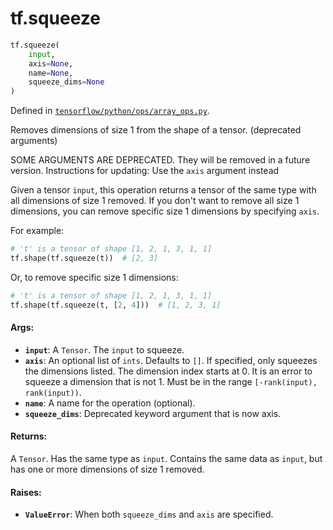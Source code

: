 <div itemscope itemtype="http://developers.google.com/ReferenceObject">
<meta itemprop="name" content="tf.squeeze" />
<meta itemprop="path" content="Stable" />
</div>

# tf.squeeze

``` python
tf.squeeze(
    input,
    axis=None,
    name=None,
    squeeze_dims=None
)
```



Defined in [`tensorflow/python/ops/array_ops.py`](/code/stable/tensorflow/python/ops/array_ops.py).

Removes dimensions of size 1 from the shape of a tensor. (deprecated arguments)

SOME ARGUMENTS ARE DEPRECATED. They will be removed in a future version.
Instructions for updating:
Use the `axis` argument instead

Given a tensor `input`, this operation returns a tensor of the same type with
all dimensions of size 1 removed. If you don't want to remove all size 1
dimensions, you can remove specific size 1 dimensions by specifying
`axis`.

For example:

```python
# 't' is a tensor of shape [1, 2, 1, 3, 1, 1]
tf.shape(tf.squeeze(t))  # [2, 3]
```

Or, to remove specific size 1 dimensions:

```python
# 't' is a tensor of shape [1, 2, 1, 3, 1, 1]
tf.shape(tf.squeeze(t, [2, 4]))  # [1, 2, 3, 1]
```

#### Args:

* <b>`input`</b>: A `Tensor`. The `input` to squeeze.
* <b>`axis`</b>: An optional list of `ints`. Defaults to `[]`.
    If specified, only squeezes the dimensions listed. The dimension
    index starts at 0. It is an error to squeeze a dimension that is not 1.
    Must be in the range `[-rank(input), rank(input))`.
* <b>`name`</b>: A name for the operation (optional).
* <b>`squeeze_dims`</b>: Deprecated keyword argument that is now axis.


#### Returns:

A `Tensor`. Has the same type as `input`.
Contains the same data as `input`, but has one or more dimensions of
size 1 removed.


#### Raises:

* <b>`ValueError`</b>: When both `squeeze_dims` and `axis` are specified.